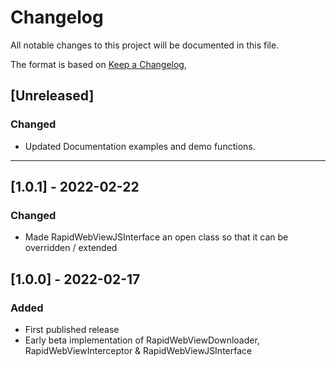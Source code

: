 # Changelog
All notable changes to this project will be documented in this file.

The format is based on [Keep a Changelog](https://keepachangelog.com/en/1.0.0/),

## [Unreleased]
### Changed
- Updated Documentation examples and demo functions.

***

## [1.0.1] - 2022-02-22
### Changed
- Made RapidWebViewJSInterface an open class so that it can be overridden / extended

## [1.0.0] - 2022-02-17
### Added
- First published release
- Early beta implementation of RapidWebViewDownloader, RapidWebViewInterceptor & RapidWebViewJSInterface
